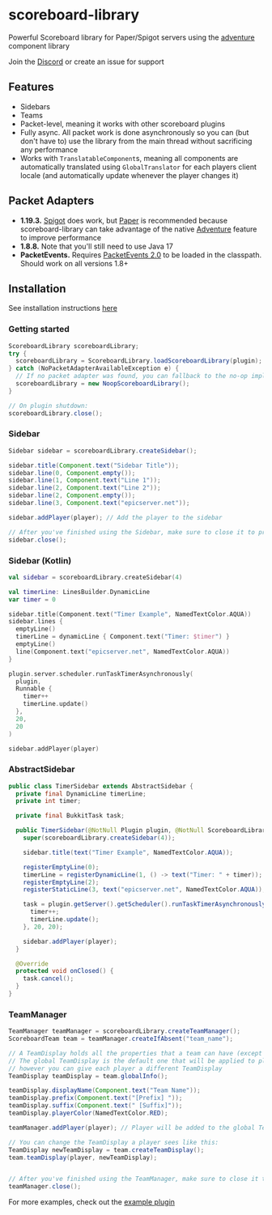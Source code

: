 # scoreboard-library

Powerful Scoreboard library for Paper/Spigot servers using the [adventure](https://github.com/KyoriPowered/adventure)
component library

Join the [Discord](https://discord.gg/v7nmTDTW8W) or create an issue for support

## Features

- Sidebars
- Teams
- Packet-level, meaning it works with other scoreboard plugins
- Fully async. All packet work is done asynchronously so you can (but don't have to) use the library from the main
  thread without sacrificing any performance
- Works with `TranslatableComponent`s, meaning all components are automatically translated using `GlobalTranslator` for
  each players client locale (and automatically update whenever the player changes it)

## Packet Adapters

- **1.19.3.** [Spigot](https://www.spigotmc.org/) does work, but [Paper](https://papermc.io/) is recommended because
  scoreboard-library can take advantage of the native [Adventure](https://github.com/KyoriPowered/adventure) feature to
  improve performance
- **1.8.8.** Note that you'll still need to use Java 17
- **PacketEvents.** Requires [PacketEvents 2.0](https://github.com/retrooper/packetevents/tree/2.0) to be loaded in the
  classpath. Should work on all versions 1.8+

## Installation

See installation instructions [here](https://github.com/MegavexNetwork/scoreboard-library/blob/dev/2.0/INSTALLATION.md)

### Getting started

```java
ScoreboardLibrary scoreboardLibrary;
try {
  scoreboardLibrary = ScoreboardLibrary.loadScoreboardLibrary(plugin);
} catch (NoPacketAdapterAvailableException e) {
  // If no packet adapter was found, you can fallback to the no-op implementation
  scoreboardLibrary = new NoopScoreboardLibrary();
}

// On plugin shutdown:
scoreboardLibrary.close();
```

### Sidebar


```java
Sidebar sidebar = scoreboardLibrary.createSidebar();

sidebar.title(Component.text("Sidebar Title"));
sidebar.line(0, Component.empty());
sidebar.line(1, Component.text("Line 1"));
sidebar.line(2, Component.text("Line 2"));
sidebar.line(2, Component.empty());
sidebar.line(3, Component.text("epicserver.net"));

sidebar.addPlayer(player); // Add the player to the sidebar

// After you've finished using the Sidebar, make sure to close it to prevent a memory leak:
sidebar.close();
```

### Sidebar (Kotlin)

```kotlin
val sidebar = scoreboardLibrary.createSidebar(4)

val timerLine: LinesBuilder.DynamicLine
var timer = 0

sidebar.title(Component.text("Timer Example", NamedTextColor.AQUA))
sidebar.lines {
  emptyLine()
  timerLine = dynamicLine { Component.text("Timer: $timer") }
  emptyLine()
  line(Component.text("epicserver.net", NamedTextColor.AQUA))
}

plugin.server.scheduler.runTaskTimerAsynchronously(
  plugin,
  Runnable {
    timer++
    timerLine.update()
  },
  20,
  20
)

sidebar.addPlayer(player)
```

### AbstractSidebar

```java
public class TimerSidebar extends AbstractSidebar {
  private final DynamicLine timerLine;
  private int timer;

  private final BukkitTask task;

  public TimerSidebar(@NotNull Plugin plugin, @NotNull ScoreboardLibrary scoreboardLibrary, @NotNull Player player) {
    super(scoreboardLibrary.createSidebar(4));

    sidebar.title(text("Timer Example", NamedTextColor.AQUA));

    registerEmptyLine(0);
    timerLine = registerDynamicLine(1, () -> text("Timer: " + timer));
    registerEmptyLine(2);
    registerStaticLine(3, text("epicserver.net", NamedTextColor.AQUA));

    task = plugin.getServer().getScheduler().runTaskTimerAsynchronously(plugin, () -> {
      timer++;
      timerLine.update();
    }, 20, 20);

    sidebar.addPlayer(player);
  }

  @Override
  protected void onClosed() {
    task.cancel();
  }
}
```

### TeamManager

```java
TeamManager teamManager = scoreboardLibrary.createTeamManager();
ScoreboardTeam team = teamManager.createIfAbsent("team_name");

// A TeamDisplay holds all the properties that a team can have (except the name).
// The global TeamDisplay is the default one that will be applied to players,
// however you can give each player a different TeamDisplay
TeamDisplay teamDisplay = team.globalInfo();

teamDisplay.displayName(Component.text("Team Name"));
teamDisplay.prefix(Component.text("[Prefix] "));
teamDisplay.suffix(Component.text(" [Suffix]"));
teamDisplay.playerColor(NamedTextColor.RED);

teamManager.addPlayer(player); // Player will be added to the global TeamDisplay

// You can change the TeamDisplay a player sees like this:
TeamDisplay newTeamDisplay = team.createTeamDisplay();
team.teamDisplay(player, newTeamDisplay);


// After you've finished using the TeamManager, make sure to close it to prevent a memory leak:
teamManager.close();
```

For more examples, check out the [example plugin](https://github.com/MegavexNetwork/scoreboard-library-example)
